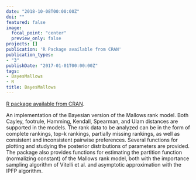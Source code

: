 ```yaml
---
date: "2018-10-08T00:00:00Z"
doi: ""
featured: false
image:
  focal_point: "center"
  preview_only: false
projects: []
publication: 'R Package available from CRAN'
publication_types:
- "3"
publishDate: "2017-01-01T00:00:00Z"
tags:
- BayesMallows
- R
title: BayesMallows
---
```


[R package available from CRAN](https://cran.r-project.org/package=BayesMallows).

An implementation of the Bayesian version of the Mallows rank model. Both Cayley, footrule, Hamming, Kendall, Spearman, and Ulam distances are supported in the models. The rank data to be analyzed can be in the form of complete rankings, top-k rankings, partially missing rankings, as well as consistent and inconsistent pairwise preferences. Several functions for plotting and studying the posterior distributions of parameters are provided. The package also provides functions for estimating the partition function (normalizing constant) of the Mallows rank model, both with the importance sampling algorithm of Vitelli et al. and asymptotic approximation with the IPFP algorithm.
